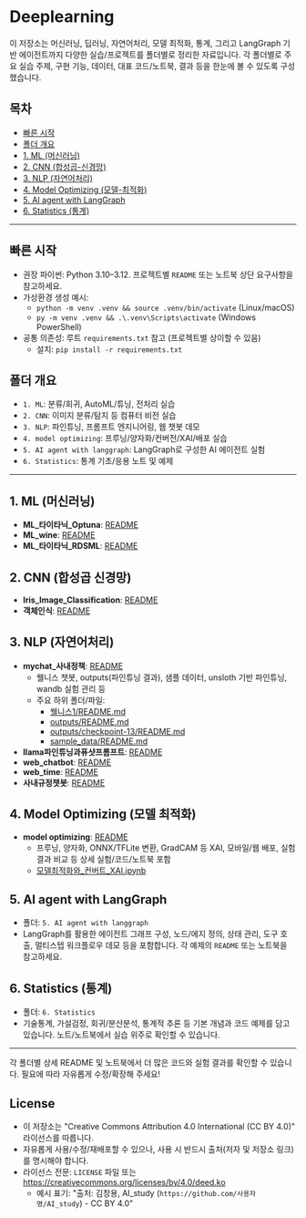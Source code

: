 # Deeplearning

이 저장소는 머신러닝, 딥러닝, 자연어처리, 모델 최적화, 통계, 그리고 LangGraph 기반 에이전트까지 다양한 실습/프로젝트를 폴더별로 정리한 자료입니다. 각 폴더별로 주요 실습 주제, 구현 기능, 데이터, 대표 코드/노트북, 결과 등을 한눈에 볼 수 있도록 구성했습니다.

## 목차
- [빠른 시작](#빠른-시작)
- [폴더 개요](#폴더-개요)
- [1. ML (머신러닝)](#1-ml-머신러닝)
- [2. CNN (합성곱-신경망)](#2-cnn-합성곱-신경망)
- [3. NLP (자연어처리)](#3-nlp-자연어처리)
- [4. Model Optimizing (모델-최적화)](#4-model-optimizing-모델-최적화)
- [5. AI agent with LangGraph](#5-ai-agent-with-langgraph)
- [6. Statistics (통계)](#6-statistics-통계)

---

## 빠른 시작
- 권장 파이썬: Python 3.10–3.12. 프로젝트별 `README` 또는 노트북 상단 요구사항을 참고하세요.
- 가상환경 생성 예시:
  - `python -m venv .venv && source .venv/bin/activate` (Linux/macOS)
  - `py -m venv .venv && .\.venv\Scripts\activate` (Windows PowerShell)
- 공통 의존성: 루트 `requirements.txt` 참고 (프로젝트별 상이할 수 있음)
  - 설치: `pip install -r requirements.txt`

## 폴더 개요
- `1. ML`: 분류/회귀, AutoML/튜닝, 전처리 실습
- `2. CNN`: 이미지 분류/탐지 등 컴퓨터 비전 실습
- `3. NLP`: 파인튜닝, 프롬프트 엔지니어링, 웹 챗봇 데모
- `4. model optimizing`: 프루닝/양자화/컨버전/XAI/배포 실습
- `5. AI agent with langgraph`: LangGraph로 구성한 AI 에이전트 실험
- `6. Statistics`: 통계 기초/응용 노트 및 예제

---

## 1. ML (머신러닝)
- **ML_타이타닉_Optuna**: [README](./1.%20ML/ML_타이타닉_Optuna/README.md)
- **ML_wine**: [README](./1.%20ML/ML_wine/README.md)
- **ML_타이타닉_RDSML**: [README](./1.%20ML/ML_타이타닉_RDSML/README.md)

## 2. CNN (합성곱 신경망)
- **Iris_Image_Classification**: [README](./2.%20CNN/Iris_Image_Classification/README.md)
- **객체인식**: [README](./2.%20CNN/객체인식/README.md)

## 3. NLP (자연어처리)
- **mychat_사내정책**: [README](./3.%20NLP/mychat_사내정책/README.md)
  - 웰니스 챗봇, outputs(파인튜닝 결과), 샘플 데이터, unsloth 기반 파인튜닝, wandb 실험 관리 등
  - 주요 하위 폴더/파일:
    - [웰니스1/README.md](./3.%20NLP/mychat_사내정책/웰니스1/README.md)
    - [outputs/README.md](./3.%20NLP/mychat_사내정책/outputs/README.md)
    - [outputs/checkpoint-13/README.md](./3.%20NLP/mychat_사내정책/outputs/checkpoint-13/README.md)
    - [sample_data/README.md](./3.%20NLP/mychat_사내정책/sample_data/README.md)
- **llama파인튜닝과퓨샷프롬프트**: [README](./3.%20NLP/llama파인튜닝과퓨샷프롬프트/README.md)
- **web_chatbot**: [README](./3.%20NLP/web_chatbot/README.md)
- **web_time**: [README](./3.%20NLP/web_time/README.md)
- **사내규정챗봇**: [README](./3.%20NLP/사내규정챗봇/README.md)

## 4. Model Optimizing (모델 최적화)
- **model optimizing**: [README](./4.%20model%20optimizing/README.md)
  - 프루닝, 양자화, ONNX/TFLite 변환, GradCAM 등 XAI, 모바일/웹 배포, 실험 결과 비교 등 상세 실험/코드/노트북 포함
  - [모델최적화와_컨버트_XAI.ipynb](./4.%20model%20optimizing/모델최적화와_컨버트_XAI.ipynb)

## 5. AI agent with LangGraph
- 폴더: `5. AI agent with langgraph`
- LangGraph를 활용한 에이전트 그래프 구성, 노드/에지 정의, 상태 관리, 도구 호출, 멀티스텝 워크플로우 데모 등을 포함합니다. 각 예제의 `README` 또는 노트북을 참고하세요.

## 6. Statistics (통계)
- 폴더: `6. Statistics`
- 기술통계, 가설검정, 회귀/분산분석, 통계적 추론 등 기본 개념과 코드 예제를 담고 있습니다. 노트/노트북에서 실습 위주로 확인할 수 있습니다.

---

각 폴더별 상세 README 및 노트북에서 더 많은 코드와 실험 결과를 확인할 수 있습니다. 필요에 따라 자유롭게 수정/확장해 주세요!

## License
- 이 저장소는 "Creative Commons Attribution 4.0 International (CC BY 4.0)" 라이선스를 따릅니다.
- 자유롭게 사용/수정/재배포할 수 있으나, 사용 시 반드시 출처(저자 및 저장소 링크)를 명시해야 합니다.
- 라이선스 전문: `LICENSE` 파일 또는 <https://creativecommons.org/licenses/by/4.0/deed.ko>
  - 예시 표기: "출처: 김창용, AI_study (`https://github.com/사용자명/AI_study`) - CC BY 4.0"
